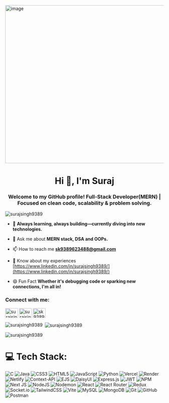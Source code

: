 <img width="1000" height="500" alt="image" src="https://brandonchan.ca/images/posts/nightcoding/nightcodingcolor.gif" />
<h1 align="center">Hi 👋, I'm Suraj</h1>
<h3 align="center">Welcome to my GitHub profile! Full-Stack Developer(MERN) | Focused on clean code, scalability & problem solving.</h3>

<p align="left"> <img src="https://komarev.com/ghpvc/?username=surajsingh9389&label=Profile%20views&color=0e75b6&style=flat" alt="surajsingh9389" /> </p>

- 🌱 **Always learning, always building—currently diving into new technologies.**

- 💬 Ask me about **MERN stack, DSA and OOPs.**

- 📫 How to reach me **sk9389623488@gmail.com**

- 📄 Know about my experiences [https://www.linkedin.com/in/surajsingh9389/](https://www.linkedin.com/in/surajsingh9389/)

- 😄 Fun Fact **Whether it's debugging code or sparking new connections, I'm all in!**

<h3 align="left">Connect with me:</h3>
<p align="left">
<a href="https://linkedin.com/in/surajsingh9389" target="blank"><img align="center" src="https://raw.githubusercontent.com/rahuldkjain/github-profile-readme-generator/master/src/images/icons/Social/linked-in-alt.svg" alt="surajsingh9389" height="30" width="40" /></a>
<a href="https://www.leetcode.com/surajsingh3344" target="blank"><img align="center" src="https://raw.githubusercontent.com/rahuldkjain/github-profile-readme-generator/master/src/images/icons/Social/leet-code.svg" alt="surajsingh3344" height="30" width="40" /></a>
<a href="https://auth.geeksforgeeks.org/user/sk93896ue7y" target="blank"><img align="center" src="https://raw.githubusercontent.com/rahuldkjain/github-profile-readme-generator/master/src/images/icons/Social/geeks-for-geeks.svg" alt="sk93896ue7y" height="30" width="40" /></a>
</p>

<p><img align="left" src="https://github-readme-stats.vercel.app/api/top-langs?username=surajsingh9389&show_icons=true&locale=en&layout=compact" alt="surajsingh9389" /></p>

<p>&nbsp;<img align="center" src="https://github-readme-stats.vercel.app/api?username=surajsingh9389&show_icons=true&locale=en" alt="surajsingh9389" /></p>

<p><img align="center" src="https://github-readme-streak-stats.herokuapp.com/?user=surajsingh9389&" alt="surajsingh9389" /></p>

# 💻 Tech Stack:
![C](https://img.shields.io/badge/c-%2300599C.svg?style=for-the-badge&logo=c&logoColor=white) ![Java](https://img.shields.io/badge/java-%23ED8B00.svg?style=for-the-badge&logo=openjdk&logoColor=white) ![CSS3](https://img.shields.io/badge/css3-%231572B6.svg?style=for-the-badge&logo=css3&logoColor=white) ![HTML5](https://img.shields.io/badge/html5-%23E34F26.svg?style=for-the-badge&logo=html5&logoColor=white) ![JavaScript](https://img.shields.io/badge/javascript-%23323330.svg?style=for-the-badge&logo=javascript&logoColor=%23F7DF1E) ![Python](https://img.shields.io/badge/python-3670A0?style=for-the-badge&logo=python&logoColor=ffdd54) ![Vercel](https://img.shields.io/badge/vercel-%23000000.svg?style=for-the-badge&logo=vercel&logoColor=white) ![Render](https://img.shields.io/badge/Render-%46E3B7.svg?style=for-the-badge&logo=render&logoColor=white) ![Netlify](https://img.shields.io/badge/netlify-%23000000.svg?style=for-the-badge&logo=netlify&logoColor=#00C7B7) ![Context-API](https://img.shields.io/badge/Context--Api-000000?style=for-the-badge&logo=react) ![EJS](https://img.shields.io/badge/ejs-%23B4CA65.svg?style=for-the-badge&logo=ejs&logoColor=black) ![DaisyUI](https://img.shields.io/badge/daisyui-5A0EF8?style=for-the-badge&logo=daisyui&logoColor=white) ![Express.js](https://img.shields.io/badge/express.js-%23404d59.svg?style=for-the-badge&logo=express&logoColor=%2361DAFB) ![JWT](https://img.shields.io/badge/JWT-black?style=for-the-badge&logo=JSON%20web%20tokens) ![NPM](https://img.shields.io/badge/NPM-%23CB3837.svg?style=for-the-badge&logo=npm&logoColor=white) ![Next JS](https://img.shields.io/badge/Next-black?style=for-the-badge&logo=next.js&logoColor=white) ![NodeJS](https://img.shields.io/badge/node.js-6DA55F?style=for-the-badge&logo=node.js&logoColor=white) ![Nodemon](https://img.shields.io/badge/NODEMON-%23323330.svg?style=for-the-badge&logo=nodemon&logoColor=%BBDEAD) ![React](https://img.shields.io/badge/react-%2320232a.svg?style=for-the-badge&logo=react&logoColor=%2361DAFB) ![React Router](https://img.shields.io/badge/React_Router-CA4245?style=for-the-badge&logo=react-router&logoColor=white) ![Redux](https://img.shields.io/badge/redux-%23593d88.svg?style=for-the-badge&logo=redux&logoColor=white) ![Socket.io](https://img.shields.io/badge/Socket.io-black?style=for-the-badge&logo=socket.io&badgeColor=010101) ![TailwindCSS](https://img.shields.io/badge/tailwindcss-%2338B2AC.svg?style=for-the-badge&logo=tailwind-css&logoColor=white) ![Vite](https://img.shields.io/badge/vite-%23646CFF.svg?style=for-the-badge&logo=vite&logoColor=white) ![MySQL](https://img.shields.io/badge/mysql-4479A1.svg?style=for-the-badge&logo=mysql&logoColor=white) ![MongoDB](https://img.shields.io/badge/MongoDB-%234ea94b.svg?style=for-the-badge&logo=mongodb&logoColor=white) ![Git](https://img.shields.io/badge/git-%23F05033.svg?style=for-the-badge&logo=git&logoColor=white) ![GitHub](https://img.shields.io/badge/github-%23121011.svg?style=for-the-badge&logo=github&logoColor=white) ![Postman](https://img.shields.io/badge/Postman-FF6C37?style=for-the-badge&logo=postman&logoColor=white)
